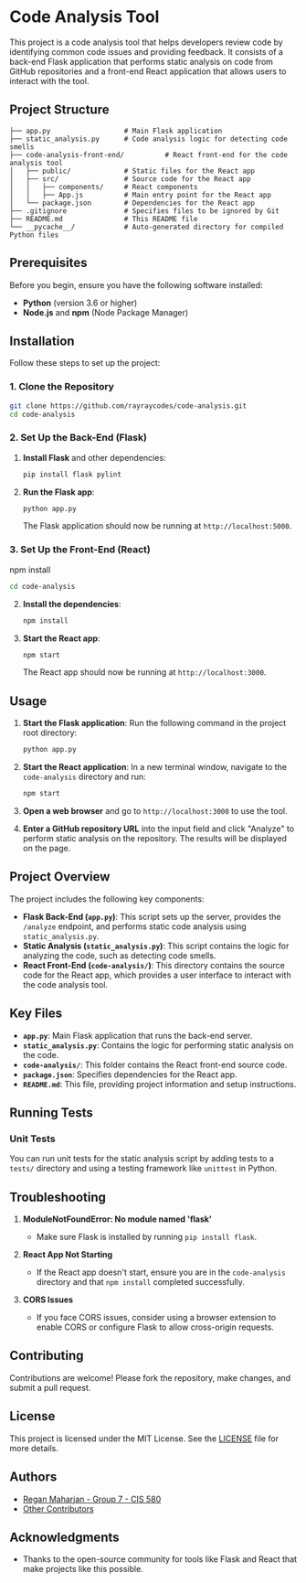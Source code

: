 
# Code Analysis Tool

This project is a code analysis tool that helps developers review code by identifying common code issues and providing feedback. It consists of a back-end Flask application that performs static analysis on code from GitHub repositories and a front-end React application that allows users to interact with the tool.

## Project Structure

```
├── app.py                  # Main Flask application
├── static_analysis.py      # Code analysis logic for detecting code smells
├── code-analysis-front-end/          # React front-end for the code analysis tool
│   ├── public/             # Static files for the React app
│   ├── src/                # Source code for the React app
│   │   ├── components/     # React components
│   │   ├── App.js          # Main entry point for the React app
│   └── package.json        # Dependencies for the React app
├── .gitignore              # Specifies files to be ignored by Git
├── README.md               # This README file
└── __pycache__/            # Auto-generated directory for compiled Python files
```

## Prerequisites

Before you begin, ensure you have the following software installed:

- **Python** (version 3.6 or higher)
- **Node.js** and **npm** (Node Package Manager)

## Installation

Follow these steps to set up the project:

### 1. Clone the Repository

```bash
git clone https://github.com/rayraycodes/code-analysis.git
cd code-analysis
```

### 2. Set Up the Back-End (Flask)

1. **Install Flask** and other dependencies:
   ```bash
   pip install flask pylint
   ```

2. **Run the Flask app**:
   ```bash
   python app.py
   ```
   The Flask application should now be running at `http://localhost:5000`.

### 3. Set Up the Front-End (React)
npm install
   ```bash
   cd code-analysis
   ```

2. **Install the dependencies**:
   ```bash
   npm install
   ```

3. **Start the React app**:
   ```bash
   npm start
   ```
   The React app should now be running at `http://localhost:3000`.

## Usage

1. **Start the Flask application**:
   Run the following command in the project root directory:
   ```bash
   python app.py
   ```

2. **Start the React application**:
   In a new terminal window, navigate to the `code-analysis` directory and run:
   ```bash
   npm start
   ```

3. **Open a web browser** and go to `http://localhost:3000` to use the tool.

4. **Enter a GitHub repository URL** into the input field and click "Analyze" to perform static analysis on the repository. The results will be displayed on the page.

## Project Overview

The project includes the following key components:

- **Flask Back-End (`app.py`)**: This script sets up the server, provides the `/analyze` endpoint, and performs static code analysis using `static_analysis.py`.
- **Static Analysis (`static_analysis.py`)**: This script contains the logic for analyzing the code, such as detecting code smells.
- **React Front-End (`code-analysis/`)**: This directory contains the source code for the React app, which provides a user interface to interact with the code analysis tool.

## Key Files

- **`app.py`**: Main Flask application that runs the back-end server.
- **`static_analysis.py`**: Contains the logic for performing static analysis on the code.
- **`code-analysis/`**: This folder contains the React front-end source code.
- **`package.json`**: Specifies dependencies for the React app.
- **`README.md`**: This file, providing project information and setup instructions.

## Running Tests

### Unit Tests

You can run unit tests for the static analysis script by adding tests to a `tests/` directory and using a testing framework like `unittest` in Python.

## Troubleshooting

1. **ModuleNotFoundError: No module named 'flask'**
   - Make sure Flask is installed by running `pip install flask`.

2. **React App Not Starting**
   - If the React app doesn't start, ensure you are in the `code-analysis` directory and that `npm install` completed successfully.

3. **CORS Issues**
   - If you face CORS issues, consider using a browser extension to enable CORS or configure Flask to allow cross-origin requests.

## Contributing

Contributions are welcome! Please fork the repository, make changes, and submit a pull request.

## License

This project is licensed under the MIT License. See the [LICENSE](LICENSE) file for more details.

## Authors

- [Regan Maharjan - Group 7 - CIS 580](https://github.com/rayraycodes)
- [Other Contributors](https://github.com/rayraycodes)

## Acknowledgments

- Thanks to the open-source community for tools like Flask and React that make projects like this possible.
